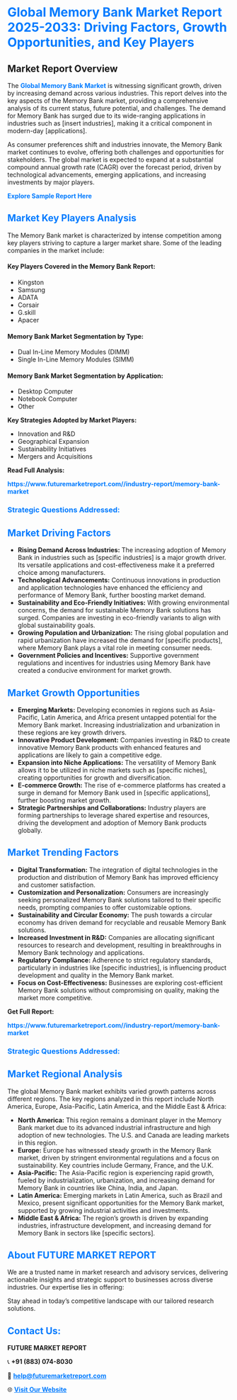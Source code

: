 <h1 style="color: #007BFF;">Global Memory Bank Market Report 2025-2033: Driving Factors, Growth Opportunities, and Key Players</h1>

<section id="overview">
<h2>Market Report Overview</h2>
<p>The <a href="https://www.futuremarketreport.com//industry-report/memory-bank-market" style="color: #007BFF; text-decoration: none;"><strong>Global Memory Bank Market</strong></a> is witnessing significant growth, driven by increasing demand across various industries. This report delves into the key aspects of the Memory Bank market, providing a comprehensive analysis of its current status, future potential, and challenges. The demand for Memory Bank has surged due to its wide-ranging applications in industries such as [insert industries], making it a critical component in modern-day [applications].</p>
<p>As consumer preferences shift and industries innovate, the Memory Bank market continues to evolve, offering both challenges and opportunities for stakeholders. The global market is expected to expand at a substantial compound annual growth rate (CAGR) over the forecast period, driven by technological advancements, emerging applications, and increasing investments by major players.</p>
</section>

<section id="overview">
<p><a href="https://www.futuremarketreport.com//request-sample/reportId=76076" style="color: #007BFF; text-decoration: none;"><strong>Explore Sample Report Here</strong></a></p>
</section>

<section id="key-players">
<h2 style="color: #007BFF;">Market Key Players Analysis</h2>
<p>The Memory Bank market is characterized by intense competition among key players striving to capture a larger market share. Some of the leading companies in the market include:</p>
<h4>Key Players Covered in the Memory Bank Report:</h4>
<ul><li>Kingston</li><li>Samsung</li><li>ADATA</li><li>Corsair</li><li>G.skill</li><li>Apacer</li></ul>
<h4>Memory Bank Market Segmentation by Type:</h4>
<ul><li>Dual In-Line Memory Modules (DIMM)</li><li>Single In-Line Memory Modules (SIMM)</li></ul>

<h4>Memory Bank Market Segmentation by Application:</h4>
<ul><li>Desktop Computer</li><li>Notebook Computer</li><li>Other</li></ul>
<p><strong>Key Strategies Adopted by Market Players:</strong></p>
<ul>
<li>Innovation and R&D</li>
<li>Geographical Expansion</li>
<li>Sustainability Initiatives</li>
<li>Mergers and Acquisitions</li>
</ul>
</section>

<section>
<p><strong>Read Full Analysis: </strong></p><a href="https://www.futuremarketreport.com//industry-report/memory-bank-market" style="color: #007BFF; text-decoration: none;"><strong>https://www.futuremarketreport.com//industry-report/memory-bank-market</strong></a>
<h3 style="color: #007BFF;">Strategic Questions Addressed:</h3>
</section>

<section id="driving-factors">
<h2 style="color: #007BFF;">Market Driving Factors</h2>
<ul>
<li><strong>Rising Demand Across Industries:</strong> The increasing adoption of Memory Bank in industries such as [specific industries] is a major growth driver. Its versatile applications and cost-effectiveness make it a preferred choice among manufacturers.</li>
<li><strong>Technological Advancements:</strong> Continuous innovations in production and application technologies have enhanced the efficiency and performance of Memory Bank, further boosting market demand.</li>
<li><strong>Sustainability and Eco-Friendly Initiatives:</strong> With growing environmental concerns, the demand for sustainable Memory Bank solutions has surged. Companies are investing in eco-friendly variants to align with global sustainability goals.</li>
<li><strong>Growing Population and Urbanization:</strong> The rising global population and rapid urbanization have increased the demand for [specific products], where Memory Bank plays a vital role in meeting consumer needs.</li>
<li><strong>Government Policies and Incentives:</strong> Supportive government regulations and incentives for industries using Memory Bank have created a conducive environment for market growth.</li>
</ul>
</section>

<section id="growth-opportunities">
<h2 style="color: #007BFF;">Market Growth Opportunities</h2>
<ul>
<li><strong>Emerging Markets:</strong> Developing economies in regions such as Asia-Pacific, Latin America, and Africa present untapped potential for the Memory Bank market. Increasing industrialization and urbanization in these regions are key growth drivers.</li>
<li><strong>Innovative Product Development:</strong> Companies investing in R&D to create innovative Memory Bank products with enhanced features and applications are likely to gain a competitive edge.</li>
<li><strong>Expansion into Niche Applications:</strong> The versatility of Memory Bank allows it to be utilized in niche markets such as [specific niches], creating opportunities for growth and diversification.</li>
<li><strong>E-commerce Growth:</strong> The rise of e-commerce platforms has created a surge in demand for Memory Bank used in [specific applications], further boosting market growth.</li>
<li><strong>Strategic Partnerships and Collaborations:</strong> Industry players are forming partnerships to leverage shared expertise and resources, driving the development and adoption of Memory Bank products globally.</li>
</ul>
</section>

<section id="trending-factors">
<h2 style="color: #007BFF;">Market Trending Factors</h2>
<ul>
<li><strong>Digital Transformation:</strong> The integration of digital technologies in the production and distribution of Memory Bank has improved efficiency and customer satisfaction.</li>
<li><strong>Customization and Personalization:</strong> Consumers are increasingly seeking personalized Memory Bank solutions tailored to their specific needs, prompting companies to offer customizable options.</li>
<li><strong>Sustainability and Circular Economy:</strong> The push towards a circular economy has driven demand for recyclable and reusable Memory Bank solutions.</li>
<li><strong>Increased Investment in R&D:</strong> Companies are allocating significant resources to research and development, resulting in breakthroughs in Memory Bank technology and applications.</li>
<li><strong>Regulatory Compliance:</strong> Adherence to strict regulatory standards, particularly in industries like [specific industries], is influencing product development and quality in the Memory Bank market.</li>
<li><strong>Focus on Cost-Effectiveness:</strong> Businesses are exploring cost-efficient Memory Bank solutions without compromising on quality, making the market more competitive.</li>
</ul>
</section>

<section>
<p><strong>Get Full Report: </strong></p><a href="https://www.futuremarketreport.com//industry-report/memory-bank-market" style="color: #007BFF; text-decoration: none;"><strong>https://www.futuremarketreport.com//industry-report/memory-bank-market</strong></a>
<h3 style="color: #007BFF;">Strategic Questions Addressed:</h3>
</section>


<section id="regional-analysis">
<h2 style="color: #007BFF;">Market Regional Analysis</h2>
<p>The global Memory Bank market exhibits varied growth patterns across different regions. The key regions analyzed in this report include North America, Europe, Asia-Pacific, Latin America, and the Middle East & Africa:</p>
<ul>
<li><strong>North America:</strong> This region remains a dominant player in the Memory Bank market due to its advanced industrial infrastructure and high adoption of new technologies. The U.S. and Canada are leading markets in this region.</li>
<li><strong>Europe:</strong> Europe has witnessed steady growth in the Memory Bank market, driven by stringent environmental regulations and a focus on sustainability. Key countries include Germany, France, and the U.K.</li>
<li><strong>Asia-Pacific:</strong> The Asia-Pacific region is experiencing rapid growth, fueled by industrialization, urbanization, and increasing demand for Memory Bank in countries like China, India, and Japan.</li>
<li><strong>Latin America:</strong> Emerging markets in Latin America, such as Brazil and Mexico, present significant opportunities for the Memory Bank market, supported by growing industrial activities and investments.</li>
<li><strong>Middle East & Africa:</strong> The region’s growth is driven by expanding industries, infrastructure development, and increasing demand for Memory Bank in sectors like [specific sectors].</li>
</ul>
</section>

<footer>
<h2 style="color: #007BFF;">About FUTURE MARKET REPORT</h2>
<p>We are a trusted name in market research and advisory services, delivering actionable insights and strategic support to businesses across diverse industries. Our expertise lies in offering:</p>

<p>Stay ahead in today’s competitive landscape with our tailored research solutions.</p>

<h2 style="color: #007BFF;">Contact Us:</h2>
<p><strong>FUTURE MARKET REPORT</strong></p>
<p>📞 <strong>+91 (883) 074-8030</strong></p>
<p>📧 <strong><a href="mailto:help@futuremarketreport.com" style="color: #007BFF;">help@futuremarketreport.com</a></strong></p>
<p>🌐 <strong><a href="https://www.futuremarketreport.com/" style="color: #007BFF;">Visit Our Website</a></strong></p>
</footer>